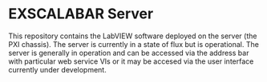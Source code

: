 # EXSCALABAR Server

This repository contains the LabVIEW software deployed on the server (the PXI chassis). The server is currently in a state of flux but is operational.  The server is generally in operation and can be accessed via the address bar with particular web service VIs or it may be accesed via the user interface currently under development.
